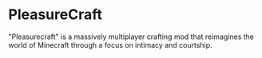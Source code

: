 # PleasureCraft
"Pleasurecraft" is a massively multiplayer crafting mod that reimagines the world of Minecraft through a focus on intimacy and courtship.
